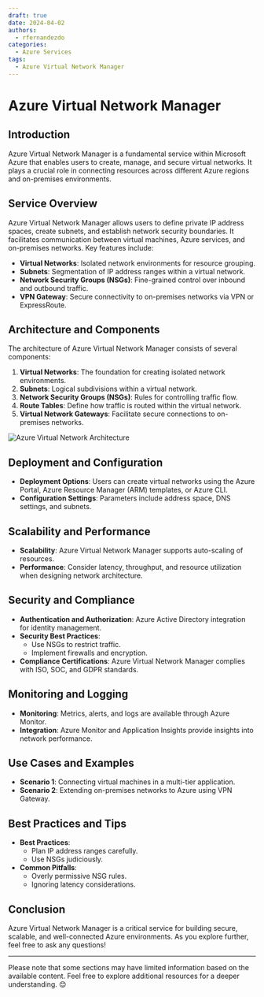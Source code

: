 ```yaml
---
draft: true
date: 2024-04-02
authors:
  - rfernandezdo
categories:
  - Azure Services
tags:
  - Azure Virtual Network Manager
---
```

# Azure Virtual Network Manager

## Introduction
Azure Virtual Network Manager is a fundamental service within Microsoft Azure that enables users to create, manage, and secure virtual networks. It plays a crucial role in connecting resources across different Azure regions and on-premises environments.

## Service Overview
Azure Virtual Network Manager allows users to define private IP address spaces, create subnets, and establish network security boundaries. It facilitates communication between virtual machines, Azure services, and on-premises networks. Key features include:

- **Virtual Networks**: Isolated network environments for resource grouping.
- **Subnets**: Segmentation of IP address ranges within a virtual network.
- **Network Security Groups (NSGs)**: Fine-grained control over inbound and outbound traffic.
- **VPN Gateway**: Secure connectivity to on-premises networks via VPN or ExpressRoute.

## Architecture and Components
The architecture of Azure Virtual Network Manager consists of several components:

1. **Virtual Networks**: The foundation for creating isolated network environments.
2. **Subnets**: Logical subdivisions within a virtual network.
3. **Network Security Groups (NSGs)**: Rules for controlling traffic flow.
4. **Route Tables**: Define how traffic is routed within the virtual network.
5. **Virtual Network Gateways**: Facilitate secure connections to on-premises networks.

![Azure Virtual Network Architecture](https://docs.microsoft.com/en-us/azure/virtual-network/media/virtual-networks-overview/vnet-diagram.png)

## Deployment and Configuration
- **Deployment Options**: Users can create virtual networks using the Azure Portal, Azure Resource Manager (ARM) templates, or Azure CLI.
- **Configuration Settings**: Parameters include address space, DNS settings, and subnets.

## Scalability and Performance
- **Scalability**: Azure Virtual Network Manager supports auto-scaling of resources.
- **Performance**: Consider latency, throughput, and resource utilization when designing network architecture.

## Security and Compliance
- **Authentication and Authorization**: Azure Active Directory integration for identity management.
- **Security Best Practices**:
    - Use NSGs to restrict traffic.
    - Implement firewalls and encryption.
- **Compliance Certifications**: Azure Virtual Network Manager complies with ISO, SOC, and GDPR standards.

## Monitoring and Logging
- **Monitoring**: Metrics, alerts, and logs are available through Azure Monitor.
- **Integration**: Azure Monitor and Application Insights provide insights into network performance.

## Use Cases and Examples
- **Scenario 1**: Connecting virtual machines in a multi-tier application.
- **Scenario 2**: Extending on-premises networks to Azure using VPN Gateway.

## Best Practices and Tips
- **Best Practices**:
    - Plan IP address ranges carefully.
    - Use NSGs judiciously.
- **Common Pitfalls**:
    - Overly permissive NSG rules.
    - Ignoring latency considerations.

## Conclusion
Azure Virtual Network Manager is a critical service for building secure, scalable, and well-connected Azure environments. As you explore further, feel free to ask any questions!

---

Please note that some sections may have limited information based on the available content. Feel free to explore additional resources for a deeper understanding. 😊